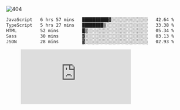 ![404](https://user-images.githubusercontent.com/378023/89412096-6f759d80-d761-11ea-8c57-84b30ef3f2b1.png)
<!--START_SECTION:waka-->

```txt
JavaScript   6 hrs 57 mins   ██████████▓░░░░░░░░░░░░░░   42.64 %
TypeScript   5 hrs 27 mins   ████████▒░░░░░░░░░░░░░░░░   33.38 %
HTML         52 mins         █▒░░░░░░░░░░░░░░░░░░░░░░░   05.34 %
Sass         30 mins         ▓░░░░░░░░░░░░░░░░░░░░░░░░   03.13 %
JSON         28 mins         ▓░░░░░░░░░░░░░░░░░░░░░░░░   02.93 %
```

<!--END_SECTION:waka-->
<figure><embed src="https://wakatime.com/share/@018b853e-267a-435d-a858-33e2b098b9d7/f3c3aa68-553a-4373-a9f9-2d456f62f780.svg"></embed></figure>
